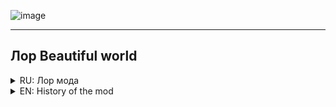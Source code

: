 ![image](https://github.com/SuperFeda/Beautiful-world-mod/assets/112332753/8185eeec-f88f-4640-87e4-cdbc7b86d856)


---

## Лор Beautiful world

<details>
<summary>RU: Лор мода</summary>

Сюжет мода разворачивается в нашей Вселенной. Точнее, в зоне обитания TRAPPIST 1 на планете с похожим названием TRAPPIST 1-f. К тому времени человечества уже не существовало, и Земля, как и многие другие планеты, стала безжизненной.

Один "Творец" заметил это и решил покрыть все планеты во Вселенной черной субстанцией, невидимой с земли и видимой из космоса. 

Но силы зла, а именно те, кто разрушил Землю, напали на TRAPPIST 1-f. Они открыли огненные врата в небе и разорвали планету на куски. Но несколько капель черной субстанции проникли в атмосферу, и теперь это обернется катастрофой...

Пришло ваше время. Вы должны предотвратить катастрофу, или, если хотите, инфекция может распространиться по всему миру!

</details>

<details>
<summary>EN: History of the mod</summary>

The plot of the mod takes place in our Universe. More precisely in habitabal zone TRAPPIST 1 on planet with similar name TRAPPIST 1-f. By the time humanility has no longer exists, and Earth as many other planets became lifeless.

One "Creator" had noticed it, and decided to cover every planet in the Universe with black substance, that is invisible from the ground and visible from a space. 

But forces of evil namely those, who had destracted the Earth, has attacked TRAPPIST 1-f. They opened fire gates in a sky and torn up pieces of planet through gates. But some drops of black substance has penetrated under atmosphere, now it will turn into a disaster...

It's time for you now. You should prevent disaster or if you wish, infection could spread all over the world!

</details>

